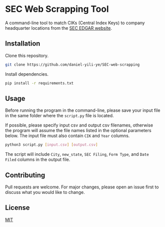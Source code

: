 # SEC Web Scrapping Tool

A command-line tool to match CIKs (Central Index Keys) to company headquarter locations from the [SEC EDGAR website](https://www.sec.gov/edgar/searchedgar/companysearch.html).

## Installation

Clone this repository.

```bash
git clone https://github.com/daniel-yili-ye/SEC-web-scrapping
```

Install dependencies.

```bash
pip install -r requirements.txt
```

## Usage

Before running the program in the command-line, please save your input file in the same folder where the `script.py` file is located.

If possible, please specify input csv and output csv filenames, otherwise the program will assume the file names listed in the optional parameters below. The input file must also contain `CIK` and `Year` columns.

```bash
python3 script.py [input.csv] [output.csv]
```

The script will include `City`, `new_state`, `SEC Filing`, `Form Type`, and `Date Filed` columns in the output file.

## Contributing
Pull requests are welcome. For major changes, please open an issue first to discuss what you would like to change.

## License
[MIT](https://choosealicense.com/licenses/mit/)
